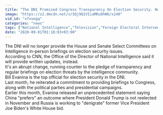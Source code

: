 ```yaml
---
title: "The DNI Promised Congress Transparency On Election Security. Now, Not So Much"
image: "https://s2.dmcdn.net/v/SQj9Q1VIiaMKuOhW6/x240"
vid_id: "x7vuogq"
categories: "news"
tags: ["National Intelligence","Television","Foreign Electoral Intervention"]
date: "2020-09-01T01:18:03+03:00"
---
```

The DNI will no longer provide the House and Senate Select Committees on Intelligence in-person briefings on election security issues.  <br>According to CNN, the Office of the Director of National Intelligence said it will provide written updates, instead.  <br>It's an abrupt change, running counter to the pledge of transparency and regular briefings on election threats by the intelligence community.  <br>Bill Evanina is the top official for election security in the DNI.  <br>Last month, he reiterated a commitment to providing briefings to Congress, along with the political parties and presidential campaigns.  <br>Earlier this month, Evanina released an unprecedented statement saying China &quot;prefers&quot; an outcome where President Donald Trump is not reelected in November and Russia is working to &quot;denigrate&quot; former Vice President Joe Biden's White House bid.
